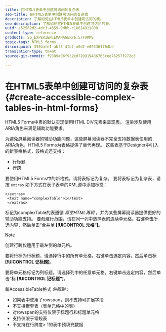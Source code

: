 ```yaml
---
title: 在HTML5表单中创建可访问的复杂表
seo-title: 在HTML5表单中创建可访问的复杂表
description: 了解如何在HTML5表单中创建可访问的表。
seo-description: 了解如何在HTML5表单中创建可访问的表。
uuid: e52562d2-4dc3-4359-9dbb-c18614921808
content-type: reference
products: SG_EXPERIENCEMANAGER/6.5/FORMS
topic-tags: hTML5_forms
discoiquuid: 3504afe1-abf5-4fbf-a0d2-e093361764bd
translation-type: tm+mt
source-git-commit: f9389a06f9c2cd720919486765cee76257f272c3

---
```



# 在HTML5表单中创建可访问的复杂表 {#create-accessible-complex-tables-in-html-forms}

HTML5 Forms中表的默认实现使用HTML DIV元素来呈现表。 渲染涉及使用ARIA角色来满足辅助功能要求。

为避免屏幕阅读器的辅助功能问题，这些屏幕阅读器不完全支持数据表使用的ARIA角色，HTML5 Forms为表格提供了替代再现。 这些表基于Designer中引入的新表格格式，该格式还支持：

* 行标题
* 行跨

要使用HTML5 Forms中的新格式，请将表标记为复杂。 要将表标记为复杂表，请按 `extras` 如下方式在表子表单的XML源中添加标签：

```
</extras>
 <text name="complexTable">1</text>
 </extras>
```

标记为complexTable的表遵循 *原生HTML再现* ，并为某些屏幕阅读器提供更好的辅助功能支持。  要创建行范围，请在同一列中选择表的连续单元格，右键单击所选内容，然后单击“合并单 **[!UICONTROL 元格”]**。

>[!NOTE]
>
>创建行跨仅适用于最左侧的单元格。

要将行标为行标题，请选择行中的所有单元格，右键单击选定内容，然后单击标 **[!UICONTROL 记标题]**。

要将单元格标记为列标题，请选择列中的任意单元格，右键单击选定内容，然后单击“标 **[!UICONTROL 记标题”]**。

新AccessibleTable格式 *的限制* :

* 如果表中使用了rowspan，则不支持可扩展字段
* 不支持嵌套表（表单元格中的表）
* 对rowspan的支持仅限于标题行和标题单元格
* 支持仅限于常规表
* 不支持在行跨度> 1的表中预填充数据

